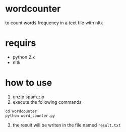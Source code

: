 # wordcounter
to count words frequency in a text file with nltk

# requirs
- python 2.x
- nltk

# how to use
1. unzip spam.zip
2. execute the following commands
```
cd wordcounter
python word_counter.py
```
3. the result will be writen in the file named `result.txt`

